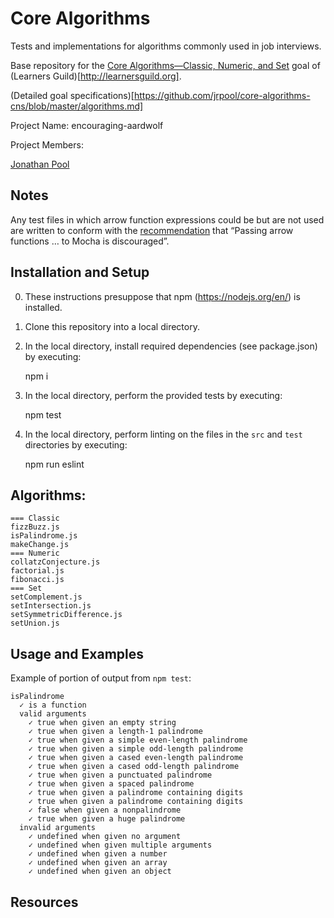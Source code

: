 # Core Algorithms

Tests and implementations for algorithms commonly used in job interviews.

Base repository for the [Core Algorithms—Classic, Numeric, and Set](http://jsdev.learnersguild.org/goals/158-Core_Algorithms-Classic_Numeric_and_Set.html) goal of (Learners Guild)[http://learnersguild.org].

(Detailed goal specifications)[https://github.com/jrpool/core-algorithms-cns/blob/master/algorithms.md]

Project Name: encouraging-aardwolf

Project Members:

[Jonathan Pool](https://github.com/jrpool)

## Notes

Any test files in which arrow function expressions could be but are not used
are written to conform with the [recommendation][mocha] that “Passing arrow
functions … to Mocha is discouraged”.

## Installation and Setup

0. These instructions presuppose that npm (https://nodejs.org/en/) is installed.

1. Clone this repository into a local directory.

2. In the local directory, install required dependencies (see package.json) by executing:

    npm i

3. In the local directory, perform the provided tests by executing:

    npm test

4. In the local directory, perform linting on the files in the `src` and `test`
directories by executing:

    npm run eslint

## Algorithms:

```
=== Classic
fizzBuzz.js
isPalindrome.js
makeChange.js
=== Numeric
collatzConjecture.js
factorial.js
fibonacci.js
=== Set
setComplement.js
setIntersection.js
setSymmetricDifference.js
setUnion.js
```

## Usage and Examples

Example of portion of output from `npm test`:

```
isPalindrome
  ✓ is a function
  valid arguments
    ✓ true when given an empty string
    ✓ true when given a length-1 palindrome
    ✓ true when given a simple even-length palindrome
    ✓ true when given a simple odd-length palindrome
    ✓ true when given a cased even-length palindrome
    ✓ true when given a cased odd-length palindrome
    ✓ true when given a punctuated palindrome
    ✓ true when given a spaced palindrome
    ✓ true when given a palindrome containing digits
    ✓ true when given a palindrome containing digits
    ✓ false when given a nonpalindrome
    ✓ true when given a huge palindrome
  invalid arguments
    ✓ undefined when given no argument
    ✓ undefined when given multiple arguments
    ✓ undefined when given a number
    ✓ undefined when given an array
    ✓ undefined when given an object
```

## Resources

[npm]: https://www.npmjs.com/
[npm-documentation]: https://www.npmjs.com/package/documentation
[mocha]: https://mochajs.org/#arrow-functions
